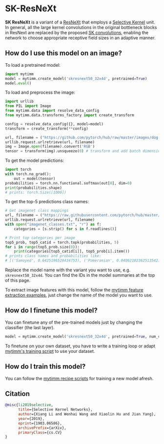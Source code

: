 # SK-ResNeXt

**SK ResNeXt** is a variant of a [ResNeXt](https://www.paperswithcode.com/method/resnext) that employs a [Selective Kernel](https://paperswithcode.com/method/selective-kernel) unit. In general, all the large kernel convolutions in the original bottleneck blocks in ResNext are replaced by the proposed [SK convolutions](https://paperswithcode.com/method/selective-kernel-convolution), enabling the network to choose appropriate receptive field sizes in an adaptive manner.

## How do I use this model on an image?
To load a pretrained model:

```python
import mytimm
model = mytimm.create_model('skresnext50_32x4d', pretrained=True)
model.eval()
```

To load and preprocess the image:
```python 
import urllib
from PIL import Image
from mytimm.data import resolve_data_config
from mytimm.data.transforms_factory import create_transform

config = resolve_data_config({}, model=model)
transform = create_transform(**config)

url, filename = ("https://github.com/pytorch/hub/raw/master/images/dog.jpg", "dog.jpg")
urllib.request.urlretrieve(url, filename)
img = Image.open(filename).convert('RGB')
tensor = transform(img).unsqueeze(0) # transform and add batch dimension
```

To get the model predictions:
```python
import torch
with torch.no_grad():
    out = model(tensor)
probabilities = torch.nn.functional.softmax(out[0], dim=0)
print(probabilities.shape)
# prints: torch.Size([1000])
```

To get the top-5 predictions class names:
```python
# Get imagenet class mappings
url, filename = ("https://raw.githubusercontent.com/pytorch/hub/master/imagenet_classes.txt", "imagenet_classes.txt")
urllib.request.urlretrieve(url, filename) 
with open("imagenet_classes.txt", "r") as f:
    categories = [s.strip() for s in f.readlines()]

# Print top categories per image
top5_prob, top5_catid = torch.topk(probabilities, 5)
for i in range(top5_prob.size(0)):
    print(categories[top5_catid[i]], top5_prob[i].item())
# prints class names and probabilities like:
# [('Samoyed', 0.6425196528434753), ('Pomeranian', 0.04062102362513542), ('keeshond', 0.03186424449086189), ('white wolf', 0.01739676296710968), ('Eskimo dog', 0.011717947199940681)]
```

Replace the model name with the variant you want to use, e.g. `skresnext50_32x4d`. You can find the IDs in the model summaries at the top of this page.

To extract image features with this model, follow the [mytimm feature extraction examples](https://rwightman.github.io/pytorch-image-models/feature_extraction/), just change the name of the model you want to use.

## How do I finetune this model?
You can finetune any of the pre-trained models just by changing the classifier (the last layer).
```python
model = mytimm.create_model('skresnext50_32x4d', pretrained=True, num_classes=NUM_FINETUNE_CLASSES)
```
To finetune on your own dataset, you have to write a training loop or adapt [mytimm's training
script](https://github.com/rwightman/pytorch-image-models/blob/master/train.py) to use your dataset.

## How do I train this model?

You can follow the [mytimm recipe scripts](https://rwightman.github.io/pytorch-image-models/scripts/) for training a new model afresh.

## Citation

```BibTeX
@misc{li2019selective,
      title={Selective Kernel Networks}, 
      author={Xiang Li and Wenhai Wang and Xiaolin Hu and Jian Yang},
      year={2019},
      eprint={1903.06586},
      archivePrefix={arXiv},
      primaryClass={cs.CV}
}
```

<!--
Type: model-index
Collections:
- Name: SKResNeXt
  Paper:
    Title: Selective Kernel Networks
    URL: https://paperswithcode.com/paper/selective-kernel-networks
Models:
- Name: skresnext50_32x4d
  In Collection: SKResNeXt
  Metadata:
    FLOPs: 5739845824
    Parameters: 27480000
    File Size: 110340975
    Architecture:
    - Convolution
    - Dense Connections
    - Global Average Pooling
    - Grouped Convolution
    - Max Pooling
    - Residual Connection
    - Selective Kernel
    - Softmax
    Tasks:
    - Image Classification
    Training Data:
    - ImageNet
    Training Resources: 8x GPUs
    ID: skresnext50_32x4d
    LR: 0.1
    Epochs: 100
    Layers: 50
    Crop Pct: '0.875'
    Momentum: 0.9
    Batch Size: 256
    Image Size: '224'
    Weight Decay: 0.0001
    Interpolation: bicubic
  Code: https://github.com/rwightman/pytorch-image-models/blob/a7f95818e44b281137503bcf4b3e3e94d8ffa52f/mytimm/models/sknet.py#L210
  Weights: https://github.com/rwightman/pytorch-image-models/releases/download/v0.1-weights/skresnext50_ra-f40e40bf.pth
  Results:
  - Task: Image Classification
    Dataset: ImageNet
    Metrics:
      Top 1 Accuracy: 80.15%
      Top 5 Accuracy: 94.64%
-->